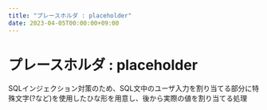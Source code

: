 ```yaml
---
title: "プレースホルダ : placeholder"
date: 2023-04-05T00:00:00+09:00
---
```

# プレースホルダ : placeholder

SQLインジェクション対策のため、SQL文中のユーザ入力を割り当てる部分に特殊文字(?など)を使用したひな形を用意し、後から実際の値を割り当てる処理